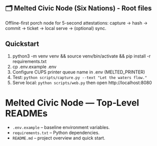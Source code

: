 ## 🗂️ Melted Civic Node (Six Nations) - Root files

Offline-first porch node for 5-second attestations: capture → hash → commit → ticket → local serve → (optional) sync.

## Quickstart
1) python3 -m venv venv && source venv/bin/activate && pip install -r requirements.txt
2) cp .env.example .env
3) Configure CUPS printer queue name in .env (MELTED_PRINTER)
4) Test: `python scripts/capture.py --text "Let the waters flow."`
5) Serve local: `python scripts/web.py` then open http://localhost:8080
# Melted Civic Node — Top‑Level READMEs

* `.env.example` – baseline environment variables.
* `requirements.txt` – Python dependencies.
* `README.md` – project overview and quick start.

```

